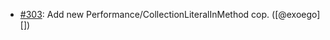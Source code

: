 * [#303](https://github.com/rubocop/rubocop-performance/pull/303): Add new Performance/CollectionLiteralInMethod cop. ([@exoego][])
